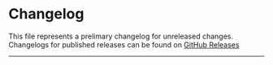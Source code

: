 # Changelog

This file represents a prelimary changelog for unreleased changes.
Changelogs for published releases can be found on [GitHub Releases](https://github.com/Dyvil/Dyvil/releases)

---
